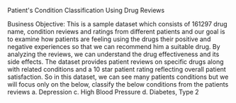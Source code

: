 

Patient's Condition Classification Using Drug Reviews

Business Objective:
	This is a sample dataset which consists of 161297 drug name, condition reviews and ratings from different patients and our goal is to examine how patients are feeling using the drugs their positive and negative experiences so that we can recommend him a suitable drug. By analyzing the reviews, we can understand the drug effectiveness and its side effects. 
The dataset provides patient reviews on specific drugs along with related conditions and a 10 star patient rating reflecting overall patient satisfaction.
So in this dataset, we can see many patients conditions but we will focus only on the below, classify the below conditions from the patients reviews 
a. Depression
c. High Blood Pressure
d. Diabetes, Type 2
